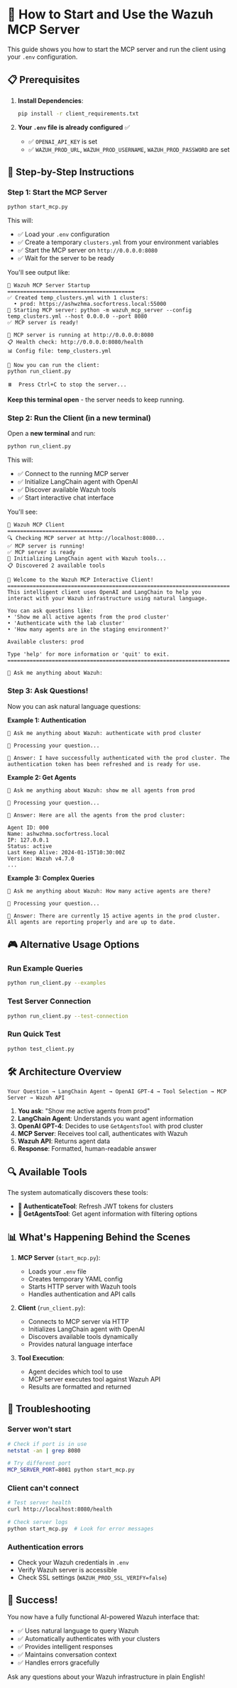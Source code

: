 # 🚀 How to Start and Use the Wazuh MCP Server

This guide shows you how to start the MCP server and run the client using your `.env` configuration.

## 📋 Prerequisites

1. **Install Dependencies**:
   ```bash
   pip install -r client_requirements.txt
   ```

2. **Your `.env` file is already configured** ✅
   - ✅ `OPENAI_API_KEY` is set
   - ✅ `WAZUH_PROD_URL`, `WAZUH_PROD_USERNAME`, `WAZUH_PROD_PASSWORD` are set

## 🎯 Step-by-Step Instructions

### Step 1: Start the MCP Server

```bash
python start_mcp.py
```

This will:
- ✅ Load your `.env` configuration
- ✅ Create a temporary `clusters.yml` from your environment variables
- ✅ Start the MCP server on `http://0.0.0.0:8080`
- ✅ Wait for the server to be ready

You'll see output like:
```
🎯 Wazuh MCP Server Startup
========================================
✅ Created temp_clusters.yml with 1 clusters:
  • prod: https://ashwzhma.socfortress.local:55000
🚀 Starting MCP server: python -m wazuh_mcp_server --config temp_clusters.yml --host 0.0.0.0 --port 8080
✅ MCP server is ready!

🎉 MCP server is running at http://0.0.0.0:8080
📋 Health check: http://0.0.0.0:8080/health
📊 Config file: temp_clusters.yml

🤖 Now you can run the client:
python run_client.py

⏸️  Press Ctrl+C to stop the server...
```

**Keep this terminal open** - the server needs to keep running.

### Step 2: Run the Client (in a new terminal)

Open a **new terminal** and run:

```bash
python run_client.py
```

This will:
- ✅ Connect to the running MCP server
- ✅ Initialize LangChain agent with OpenAI
- ✅ Discover available Wazuh tools
- ✅ Start interactive chat interface

You'll see:
```
🤖 Wazuh MCP Client
==============================
🔍 Checking MCP server at http://localhost:8080...
✅ MCP server is running!
✅ MCP server is ready
🤖 Initializing LangChain agent with Wazuh tools...
📋 Discovered 2 available tools

🎉 Welcome to the Wazuh MCP Interactive Client!
======================================================================
This intelligent client uses OpenAI and LangChain to help you
interact with your Wazuh infrastructure using natural language.

You can ask questions like:
• 'Show me all active agents from the prod cluster'
• 'Authenticate with the lab cluster'
• 'How many agents are in the staging environment?'

Available clusters: prod

Type 'help' for more information or 'quit' to exit.
======================================================================

🤖 Ask me anything about Wazuh:
```

### Step 3: Ask Questions!

Now you can ask natural language questions:

**Example 1: Authentication**
```
🤖 Ask me anything about Wazuh: authenticate with prod cluster

🤔 Processing your question...

🎯 Answer: I have successfully authenticated with the prod cluster. The authentication token has been refreshed and is ready for use.
```

**Example 2: Get Agents**
```
🤖 Ask me anything about Wazuh: show me all agents from prod

🤔 Processing your question...

🎯 Answer: Here are all the agents from the prod cluster:

Agent ID: 000
Name: ashwzhma.socfortress.local
IP: 127.0.0.1
Status: active
Last Keep Alive: 2024-01-15T10:30:00Z
Version: Wazuh v4.7.0
...
```

**Example 3: Complex Queries**
```
🤖 Ask me anything about Wazuh: How many active agents are there?

🤔 Processing your question...

🎯 Answer: There are currently 15 active agents in the prod cluster. All agents are reporting properly and are up to date.
```

## 🎮 Alternative Usage Options

### Run Example Queries
```bash
python run_client.py --examples
```

### Test Server Connection
```bash
python run_client.py --test-connection
```

### Run Quick Test
```bash
python test_client.py
```

## 🛠️ Architecture Overview

```
Your Question → LangChain Agent → OpenAI GPT-4 → Tool Selection → MCP Server → Wazuh API
```

1. **You ask**: "Show me active agents from prod"
2. **LangChain Agent**: Understands you want agent information
3. **OpenAI GPT-4**: Decides to use `GetAgentsTool` with prod cluster
4. **MCP Server**: Receives tool call, authenticates with Wazuh
5. **Wazuh API**: Returns agent data
6. **Response**: Formatted, human-readable answer

## 🔍 Available Tools

The system automatically discovers these tools:

- **🔑 AuthenticateTool**: Refresh JWT tokens for clusters
- **👥 GetAgentsTool**: Get agent information with filtering options

## 📊 What's Happening Behind the Scenes

1. **MCP Server** (`start_mcp.py`):
   - Loads your `.env` file
   - Creates temporary YAML config
   - Starts HTTP server with Wazuh tools
   - Handles authentication and API calls

2. **Client** (`run_client.py`):
   - Connects to MCP server via HTTP
   - Initializes LangChain agent with OpenAI
   - Discovers available tools dynamically
   - Provides natural language interface

3. **Tool Execution**:
   - Agent decides which tool to use
   - MCP server executes tool against Wazuh API
   - Results are formatted and returned

## 🚨 Troubleshooting

### Server won't start
```bash
# Check if port is in use
netstat -an | grep 8080

# Try different port
MCP_SERVER_PORT=8081 python start_mcp.py
```

### Client can't connect
```bash
# Test server health
curl http://localhost:8080/health

# Check server logs
python start_mcp.py  # Look for error messages
```

### Authentication errors
- Check your Wazuh credentials in `.env`
- Verify Wazuh server is accessible
- Check SSL settings (`WAZUH_PROD_SSL_VERIFY=false`)

## 🎉 Success!

You now have a fully functional AI-powered Wazuh interface that:
- ✅ Uses natural language to query Wazuh
- ✅ Automatically authenticates with your clusters
- ✅ Provides intelligent responses
- ✅ Maintains conversation context
- ✅ Handles errors gracefully

Ask any questions about your Wazuh infrastructure in plain English!
